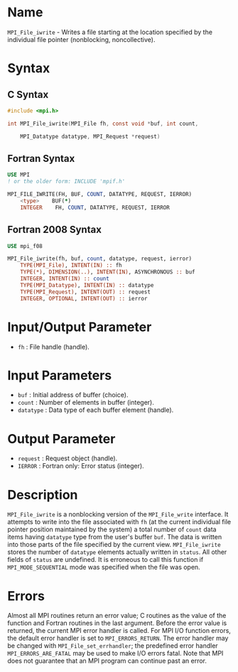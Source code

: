 # Name

`MPI_File_iwrite` - Writes a file starting at the location specified
by the individual file pointer (nonblocking, noncollective).

# Syntax

## C Syntax

```c
#include <mpi.h>

int MPI_File_iwrite(MPI_File fh, const void *buf, int count,

    MPI_Datatype datatype, MPI_Request *request)
```

## Fortran Syntax

```fortran
USE MPI
! or the older form: INCLUDE 'mpif.h'

MPI_FILE_IWRITE(FH, BUF, COUNT, DATATYPE, REQUEST, IERROR)
    <type>    BUF(*)
    INTEGER    FH, COUNT, DATATYPE, REQUEST, IERROR
```

## Fortran 2008 Syntax

```fortran
USE mpi_f08

MPI_File_iwrite(fh, buf, count, datatype, request, ierror)
    TYPE(MPI_File), INTENT(IN) :: fh
    TYPE(*), DIMENSION(..), INTENT(IN), ASYNCHRONOUS :: buf
    INTEGER, INTENT(IN) :: count
    TYPE(MPI_Datatype), INTENT(IN) :: datatype
    TYPE(MPI_Request), INTENT(OUT) :: request
    INTEGER, OPTIONAL, INTENT(OUT) :: ierror
```


# Input/Output Parameter

* `fh` : File handle (handle).

# Input Parameters

* `buf` : Initial address of buffer (choice).
* `count` : Number of elements in buffer (integer).
* `datatype` : Data type of each buffer element (handle).

# Output Parameter

* `request` : Request object (handle).
* `IERROR` : Fortran only: Error status (integer).

# Description

`MPI_File_iwrite` is a nonblocking version of the `MPI_File_write`
interface. It attempts to write into the file associated with `fh` (at
the current individual file pointer position maintained by the system) a
total number of `count` data items having `datatype` type from the
user's buffer `buf`. The data is written into those parts of the file
specified by the current view. `MPI_File_iwrite` stores the number of
`datatype` elements actually written in `status`. All other fields of
`status` are undefined.
It is erroneous to call this function if `MPI_MODE_SEQUENTIAL` mode was
specified when the file was open.

# Errors

Almost all MPI routines return an error value; C routines as the value
of the function and Fortran routines in the last argument.
Before the error value is returned, the current MPI error handler is
called. For MPI I/O function errors, the default error handler is set to
`MPI_ERRORS_RETURN`. The error handler may be changed with
`MPI_File_set_errhandler`; the predefined error handler
`MPI_ERRORS_ARE_FATAL` may be used to make I/O errors fatal. Note that MPI
does not guarantee that an MPI program can continue past an error.
